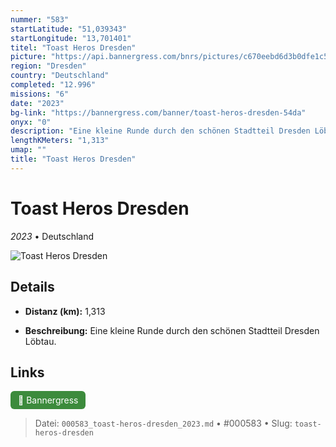```yaml
---
nummer: "583"
startLatitude: "51,039343"
startLongitude: "13,701401"
titel: "Toast Heros Dresden"
picture: "https://api.bannergress.com/bnrs/pictures/c670eebd6d3b0dfe1c5deeddc0ae1302"
region: "Dresden"
country: "Deutschland"
completed: "12.996"
missions: "6"
date: "2023"
bg-link: "https://bannergress.com/banner/toast-heros-dresden-54da"
onyx: "0"
description: "Eine kleine Runde durch den schönen Stadtteil Dresden Löbtau."
lengthKMeters: "1,313"
umap: ""
title: "Toast Heros Dresden"
---
```

# Toast Heros Dresden

*2023* • Deutschland

![Toast Heros Dresden](https://api.bannergress.com/bnrs/pictures/c670eebd6d3b0dfe1c5deeddc0ae1302)

## Details
- **Distanz (km):** 1,313



- **Beschreibung:** Eine kleine Runde durch den schönen Stadtteil Dresden Löbtau.


## Links
<div style="margin-top: 0.5em;">
<a href="https://bannergress.com/banner/toast-heros-dresden-54da" target="_blank" style="display:inline-block;margin-right:8px;padding:6px 12px;background-color:#3c8b3c;color:white;text-decoration:none;border-radius:6px;">🔗 Bannergress</a>

</div>


> Datei: `000583_toast-heros-dresden_2023.md` • #000583 • Slug: `toast-heros-dresden`
